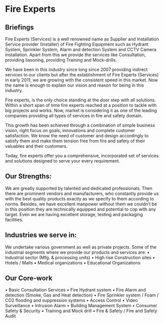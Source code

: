 # Fire Experts 

## Briefings 

Fire Experts (Services) is a well renowned name as Supplier and Installation Service provider (Installer) of Fire Fighting Equipment such as Hydrant System, Sprinkler System, Alarm and detection System and CCTV Camera installation. Apart from this we provide the services like Consultation, providing liasoning, providing Training and Mock-drills.

We have been in this industry since long since 2007 providing indirect services to our clients but after the establishment of Fire Experts (Services) in early 2011, we are growing with the consistent speed in this market. Now the name is enough to explain our vision and reason for being in this industry.    

Fire experts, is the only choice standing at the door step with all solutions. Within a short span of time fire experts reached at a position to tackle with big projects and works. Now, market is considering it as one of the leading companies providing all types of services in fire and safety domain. 

This growth has been achieved through a combination of simple business vision, right focus on goals, innovations and complete customer satisfaction. We know the need of customer and design accordingly to satisfy them and make them tension free from fire and safety of their valuables and their customers. 

Today, fire experts offer you a comprehensive, incorporated set of services and solutions designed to serve your every requirement.


## Our Strengths: 

We are greatly supported by talented and dedicated professionals. Then there are prominent vendors and manufacturers, who constantly provide us with the best quality products exactly as we specify to them according to norms. Besides, we have excellent manpower without them we couldn’t be in this position they are technically equipped and potential to cop with any target. Even we are having excellent storage, testing and packaging facilities. 

## Industries we serve in: 

We undertake various government as well as private projects. Some of the industrial segments where we provide our products and services are:
•	Industrial sector (Mfg. & processing units)
•	High rise Construction sites
•	Hotels / Malls
•	Medical organizations
•	Educational Organizations

## Our Core-work

•	Basic Consultation Services 
•	Fire Hydrant system
•	Fire Alarm and detection (Smoke, Gas and Heat detection)
•	Fire Sprinkler system / Foam / CO2 flooding and suppression systems
•	Access Control
•	Video Surveillance
•	Intrusion Alarm
•	Building Management System
•	Consumer Safety & Security
•	Training and Mock drill
•	Fire & Safety / Fire and Safety Audit
